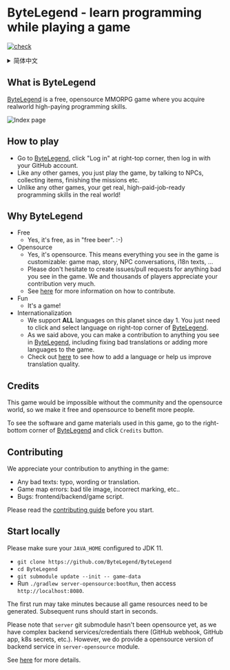 # ByteLegend - learn programming while playing a game

[![check](https://github.com/ByteLegend/ByteLegend/actions/workflows/check.yml/badge.svg)](https://github.com/ByteLegend/ByteLegend/actions/workflows/check.yml)

<details>
  <summary>简体中文</summary>

# 字节传说：玩游戏，学编程

# 字节传说是什么

[字节传说](https://bytelegend.com)是一个免费、开源的多人在线RPG游戏，通过这个游戏，你可以学到现实世界里的编程技能。

![1](https://raw.githubusercontent.com/ByteLegend/ByteLegend/master/docs/images/index-page-zh.png)

## 如何玩

- 访问[字节传说](https://bytelegend.com)，点击右上角的登录按钮并使用GitHub账号登录。
- 和其他游戏一样，玩就是了——和NPC对话，收集物品，完成任务，等等。 
- 和其他游戏不同的是，你在这个游戏中获得的是真实世界里的高薪编程技能。

## 为什么选择字节传说

- 免费
  - 是的，我们是免费的。
- 开源
  - 是的，我们是开源的。这意味着你在游戏里看到的任何东西都是可以修改的：游戏地图、流程、NPC对话、国际化的文本，等等。
  - 如果您在游戏中看到任何不对的地方，请不要犹豫直接提交issues/pull requests。我们和成千上万的玩家一起感谢您的贡献。
  - 点击[这里](https://github.com/ByteLegend/ByteLegend/blob/master/docs/zh_hans/CONTRIBUTING.md)查看如何贡献代码。
- 好玩
  - 因为这是一个游戏，不是啰里八嗦的说教。
- 特别为中国玩家优化的服务器
  - 我们有ICP备案，因此特别在国内部署了服务器和CDN。
  - 您不需要做任何配置，我们通过基于地理位置的DNS服务自动为您分配国内服务器和CDN。
- 国际化
  - 从第一天起，我们就支持地球上的**所有语言**，您只需要点击[字节传说](https://bytelegend.com)右上角的切换语言按钮即可。
  - 如前所述，你可以对[字节传说](https://bytelegend.com)中能看到的任何东西做出修改，包括修正不佳的翻译或者添加一种新语言。
  - 点击[这里](https://github.com/ByteLegend/ByteLegend/blob/master/docs/zh_hans/i18n.md)查看如何增加一种语言或者帮助我们改进翻译的质量。  

## 加入玩家QQ群

我们的玩家QQ群是`788942934`，但是请注意您需要在登录游戏之后打开右下角的`关于&联系`菜单获取入群密码后方可加入。入群密码各不相同，且只能
使用一次，请勿泄漏给他人。

![1](https://raw.githubusercontent.com/ByteLegend/ByteLegend/master/docs/images/qq-group.png)

## 致谢

没有社区和开源世界的帮助，这个游戏不可能存在。我们唯一能做的就是让它免费开源，从而使更多人受益。

请访问[字节传说](https://bytelegend.com)并点击右下角的`致谢`按钮查看本游戏使用的开源项目和游戏资源。

## Contributing

我们感谢您作出的任何贡献：

- 任何文字错误：typo、用词或者翻译不当。
- 游戏地图错误：有问题的格子图片、错误的标注等。
- Bugs：前端、后端以及游戏脚本。

详情请阅读[贡献者指南](https://github.com/ByteLegend/ByteLegend/blob/master/docs/zh_hans/CONTRIBUTING.md)。

## 本地启动

请确保你的`JAVA_HOME`指向JDK 11。

- `git clone https://github.com/ByteLegend/ByteLegend`
- `cd ByteLegend`
- `git submodule update --init -- game-data`
- 运行`./gradlew bootRun`，然后访问`http://localhost:8080`

第一次运行可能要花费几分钟，因为我们需要生成所有的游戏资源。后续的启动应该只花几秒钟。

请注意`server` git submodule目前尚未开源，因为其中包含复杂的后端配置和敏感信息（GitHub webhook, GitHub app, k8s secrets等）。
不过，我们在`server-opensource`中提供了一个开源版本的后端服务实现。

点击[这里](https://github.com/ByteLegend/ByteLegend/blob/master/docs/zh_hans/game-code-contributor-guide.md) 查看开发者文档。

</details>

## What is ByteLegend

[ByteLegend](https://bytelegend.com) is a free, opensource MMORPG game where you acquire realworld high-paying programming skills.

![Index page](https://raw.githubusercontent.com/ByteLegend/ByteLegend/master/docs/images/index-page-en.png)

## How to play

- Go to [ByteLegend](https://bytelegend.com), click "Log in" at right-top corner, then log in with your GitHub account.
- Like any other games, you just play the game, by talking to NPCs, collecting items, finishing the missions etc.
- Unlike any other games, your get real, high-paid-job-ready programming skills in the real world!
  
## Why ByteLegend

- Free 
  - Yes, it's free, as in "free beer". :-)
- Opensource
  - Yes, it's opensource. This means everything you see in the game is customizable: game map, story, NPC conversations, i18n texts, ...
  - Please don't hesitate to create issues/pull requests for anything bad you see in the game. We and thousands of players appreciate your contribution very much.
  - See [here](https://github.com/ByteLegend/ByteLegend/blob/master/docs/en/CONTRIBUTING.md) for more information on how to contribute.
- Fun
  - It's a game!
- Internationalization    
  - We support **ALL** languages on this planet since day 1. You just need to click and select language on right-top corner of [ByteLegend](https://bytelegend.com).
  - As we said above, you can make a contribution to anything you see in [ByteLegend](https://bytelegend.com), including fixing bad translations or adding more languages to the game.
  - Check out [here](https://github.com/ByteLegend/ByteLegend/blob/master/docs/en/i18n.md) to see how to add a language or help us improve translation quality.

## Credits

This game would be impossible without the community and the opensource world, so we make it free and opensource to benefit more people.

To see the software and game materials used in this game, go to the right-bottom corner of [ByteLegend](https://bytelegend.com) and click `Credits` button.

## Contributing

We appreciate your contribution to anything in the game:

- Any bad texts: typo, wording or translation.
- Game map errors: bad tile image, incorrect marking, etc..
- Bugs: frontend/backend/game script.

Please read the [contributing guide](https://github.com/ByteLegend/ByteLegend/blob/master/docs/en/CONTRIBUTING.md) before you start.

## Start locally

Please make sure your `JAVA_HOME` configured to JDK 11.

- `git clone https://github.com/ByteLegend/ByteLegend`
- `cd ByteLegend`
- `git submodule update --init -- game-data`
- Run `./gradlew server-opensource:bootRun`, then access `http://localhost:8080`.

The first run may take minutes because all game resources need to be generated. Subsequent runs should start in seconds.

Please note that `server` git submodule hasn't been opensource yet, as we have complex backend services/credentials there (GitHub webhook, GitHub app, k8s secrets, etc.).
However, we do provide a opensource version of backend service in `server-opensource` module.

See [here](https://github.com/ByteLegend/ByteLegend/blob/master/docs/en/game-code-contributor-guide.md) for more details.

